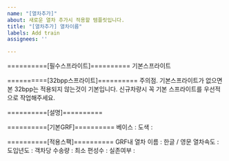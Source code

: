 ```yaml
---
name: "[열차추가]"
about: 새로운 열차 추가시 적용할 템플릿입니다.
title: "[열차추가] 열차이름"
labels: Add train
assignees: ''

---
```


==========[필수스프라이트]==========
기본스프라이트

==========[32bpp스프라이트]==========
주의점. 기본스프라이트가 없으면 본 32bpp는 적용되지 않는것이 기본입니다.
신규차량시 꼭 기본 스프라이트를 우선적으로 작업해주세요.

==========[설명]==========

==========[기본GRF]==========
베이스 : 
도색 : 

==========[적용스팩]==========
GRF내 열차 이름 : 한글 / 영문
열차속도 :
도입년도 : 
객차당 수송량 : 
최소 편성수 : 
실존여부 : 